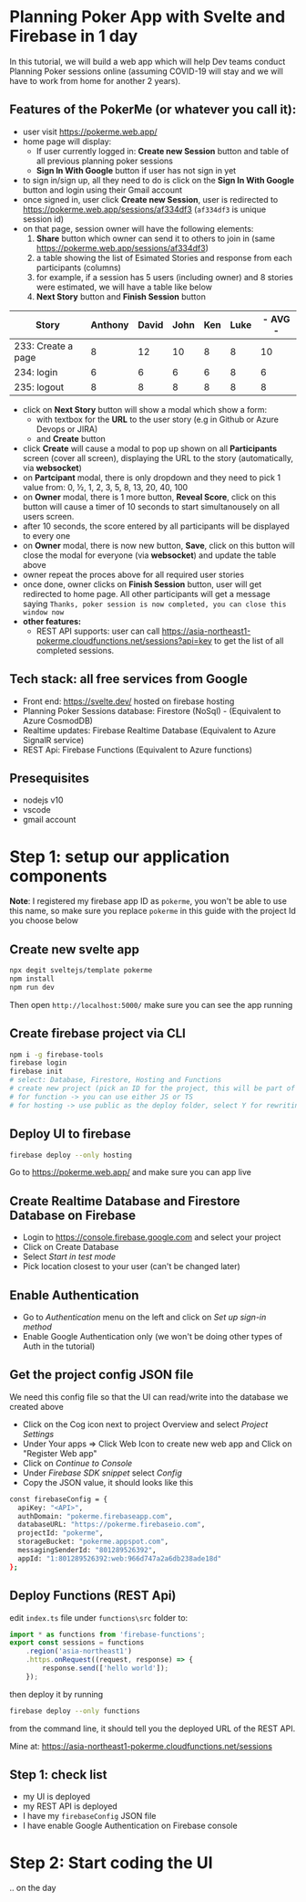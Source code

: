 # Planning Poker App with Svelte and Firebase in 1 day
In this tutorial, we will build a web app which will help Dev teams conduct Planning Poker sessions online (assuming COVID-19 will stay and we will have to work from home for another 2 years).

## Features of the PokerMe (or whatever you call it):
- user visit https://pokerme.web.app/
- home page will display: 
  - If user currently logged in: **Create new Session** button and table of all previous planning poker sessions
  - **Sign In With Google** button if user has not sign in yet
- to sign in/sign up, all they need to do is click on the **Sign In With Google** button and login using their Gmail account
- once signed in, user click **Create new Session**, user is redirected to https://pokerme.web.app/sessions/af334df3 (`af334df3` is unique session id)
- on that page, session owner will have the following elements:
  1. **Share** button which owner can send it to others to join in (same https://pokerme.web.app/sessions/af334df3)
  1. a table showing the list of Esimated Stories and response from each participants (columns)
  1. for example, if a session has 5 users (including owner) and 8 stories were estimated, we will have a table like below
  1. **Next Story** button and **Finish Session** button

| Story              | Anthony | David | John | Ken | Luke | - AVG - |
|--------------------|---------|-------|------|-----|------|---------|
| 233: Create a page | 8       | 12    | 10   | 8   | 8    | 10      |
| 234: login         | 6       | 6     | 6    | 6   | 8    | 6       |
| 235: logout        | 8       | 8     | 8    | 8   | 8    | 8       |
   
- click on **Next Story** button will show a modal which show a form:
  - with textbox for the **URL** to the user story (e.g in Github or Azure Devops or JIRA) 
  - and **Create** button
- click **Create** will cause a modal to pop up shown on all **Participants** screen (cover all screen), displaying the URL to the story (automatically, via **websocket**)
- on **Partcipant** modal, there is only dropdown and they need to pick 1 value from: 0, ½, 1, 2, 3, 5, 8, 13, 20, 40, 100
- on **Owner** modal, there is 1 more button, **Reveal Score**, click on this button will cause a timer of 10 seconds to start simultanousely on all users screen.
- after 10 seconds, the score entered by all participants will be displayed to every one
- on **Owner** modal, there is now new button, **Save**, click on this button will close the modal for everyone (via **websocket**) and update the table above
- owner repeat the proces above for all required user stories
- once done, owner clicks on **Finish Session** button, user will get redirected to home page. All other participants will get a message saying `Thanks, poker session is now completed, you can close this window now`
- **other features:** 
  - REST API supports: user can call https://asia-northeast1-pokerme.cloudfunctions.net/sessions?api=key to get the list of all completed sessions.


## Tech stack: all free services from Google
- Front end: https://svelte.dev/ hosted on firebase hosting
- Planning Poker Sessions database: Firestore (NoSql) - (Equivalent to Azure CosmodDB)
- Realtime updates: Firebase Realtime Database (Equivalent to Azure SignalR service)
- REST Api: Firebase Functions (Equivalent to Azure functions)


## Presequisites
- nodejs v10
- vscode
- gmail account

# Step 1: setup our application components
**Note**: I registered my firebase app ID as `pokerme`, you won't be able to use this name, so make sure you replace `pokerme` in this guide with the project Id you choose below
## Create new svelte app
```sh
npx degit sveltejs/template pokerme
npm install
npm run dev
```

Then open `http://localhost:5000/` make sure you can see the app running

## Create firebase project via CLI
```sh
npm i -g firebase-tools
firebase login
firebase init
# select: Database, Firestore, Hosting and Functions
# create new project (pick an ID for the project, this will be part of your URL)
# for function -> you can use either JS or TS
# for hosting -> use public as the deploy folder, select Y for rewriting to /index.html
```

## Deploy UI to firebase
```sh
firebase deploy --only hosting
```

Go to https://pokerme.web.app/ and make sure you can app live

## Create Realtime Database and Firestore Database on Firebase

-   Login to https://console.firebase.google.com and select your project
-   Click on Create Database
-   Select _Start in test mode_
-   Pick location closest to your user (can't be changed later)

## Enable Authentication

-   Go to _Authentication_ menu on the left and click on _Set up sign-in method_
-   Enable Google Authentication only (we won't be doing other types of Auth in the tutorial)

## Get the project config JSON file
We need this config file so that the UI can read/write into the database we created above
-   Click on the Cog icon next to project Overview and select _Project Settings_
-   Under Your apps => Click Web Icon to create new web app and Click on "Register Web app"
-   Click on _Continue to Console_
-   Under _Firebase SDK snippet_ select _Config_
-   Copy the JSON value, it should looks like this

```sh
const firebaseConfig = {
  apiKey: "<API>",
  authDomain: "pokerme.firebaseapp.com",
  databaseURL: "https://pokerme.firebaseio.com",
  projectId: "pokerme",
  storageBucket: "pokerme.appspot.com",
  messagingSenderId: "801289526392",
  appId: "1:801289526392:web:966d747a2a6db238ade18d"
};
```

## Deploy Functions (REST Api)
edit `index.ts` file under `functions\src` folder to:
```javascript
import * as functions from 'firebase-functions';
export const sessions = functions
	.region('asia-northeast1')
	.https.onRequest((request, response) => {
		response.send(['hello world']);
	});

```
then deploy it by running
```sh
firebase deploy --only functions
```
from the command line, it should tell you the deployed URL of the REST API. 

Mine at: https://asia-northeast1-pokerme.cloudfunctions.net/sessions

## Step 1: check list
- my UI is deployed
- my REST API is deployed 
- I have my `firebaseConfig` JSON file
- I have enable Google Authentication on Firebase console

# Step 2: Start coding the UI
.. on the day
